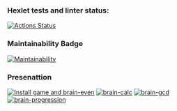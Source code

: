 ### Hexlet tests and linter status:
[![Actions Status](https://github.com/skaym00t/python-project-49/actions/workflows/hexlet-check.yml/badge.svg)](https://github.com/skaym00t/python-project-49/actions)
### Maintainability Badge
[![Maintainability](https://api.codeclimate.com/v1/badges/3899b606838fb62ebede/maintainability)](https://codeclimate.com/github/skaym00t/python-project-49/maintainability)
### Presenattion
[![Install game and brain-even](https://asciinema.org/a/hz1kyfrdZ6ecGbnAbEv8ijRvZ.svg)](https://asciinema.org/a/hz1kyfrdZ6ecGbnAbEv8ijRvZ)
[![brain-calc](https://asciinema.org/a/bCbJYxmFExBpzoSJ1cqd4ZHPZ.svg)](https://asciinema.org/a/bCbJYxmFExBpzoSJ1cqd4ZHPZ)
[![brain-gcd](https://asciinema.org/a/3qfFnINTZ5iKKSnTQ0O0GlQkZ.svg)](https://asciinema.org/a/3qfFnINTZ5iKKSnTQ0O0GlQkZ)
[![brain-progression](https://asciinema.org/a/vqmI8sDwKHQJodeX89cjsQX3w.svg)](https://asciinema.org/a/vqmI8sDwKHQJodeX89cjsQX3w)